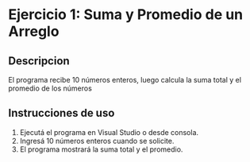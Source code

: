 # Ejercicio 1: Suma y Promedio de un Arreglo

## Descripcion
El programa recibe 10 números enteros, luego calcula la suma total y el promedio de los números

## Instrucciones de uso

1. Ejecutá el programa en Visual Studio o desde consola.
2. Ingresá 10 números enteros cuando se solicite.
3. El programa mostrará la suma total y el promedio.